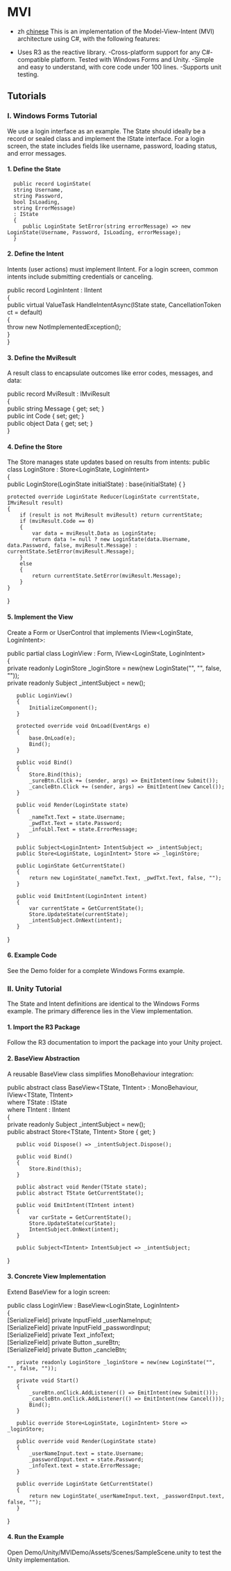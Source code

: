 # MVI
- zh [chinese](README_zh.md)
This is an implementation of the Model-View-Intent (MVI) architecture using C#, with the following features:

- Uses R3 as the reactive library.
-Cross-platform support for any C#-compatible platform. Tested with Windows Forms and Unity.
-Simple and easy to understand, with core code under 100 lines.
-Supports unit testing.
## Tutorials
### I. Windows Forms Tutorial
We use a login interface as an example. The State should ideally be a record or sealed class and implement the IState interface. For a login screen, the state includes fields like username, password, loading status, and error messages.

#### 1. Define the State

      public record LoginState(  
      string Username,  
      string Password,  
      bool IsLoading,  
      string ErrorMessage)  
      : IState  
      {  
         public LoginState SetError(string errorMessage) => new LoginState(Username, Password, IsLoading, errorMessage);  
      }
#### 2. Define the Intent
   Intents (user actions) must implement IIntent. For a login screen, common intents include submitting credentials or canceling.


   public record LoginIntent : IIntent  
   {  
      public virtual ValueTask<IMviResult> HandleIntentAsync(IState state, CancellationToken ct = default)  
      {  
         throw new NotImplementedException();  
      }  
   }
#### 3. Define the MviResult
   A result class to encapsulate outcomes like error codes, messages, and data:


   public record MviResult : IMviResult  
   {  
      public string Message { get; set; }  
      public int Code { set; get; }  
      public object Data { get; set; }  
   }
#### 4. Define the Store
   The Store manages state updates based on results from intents:
   public class LoginStore : Store<LoginState, LoginIntent>  
   {  
   public LoginStore(LoginState initialState) : base(initialState) { }

    protected override LoginState Reducer(LoginState currentState, IMviResult result)  
    {  
        if (result is not MviResult mviResult) return currentState;  
        if (mviResult.Code == 0)  
        {  
            var data = mviResult.Data as LoginState;  
            return data != null ? new LoginState(data.Username, data.Password, false, mviResult.Message) : currentState.SetError(mviResult.Message);  
        }  
        else  
        {  
            return currentState.SetError(mviResult.Message);  
        }  
    }  
   }
####  5. Implement the View
   Create a Form or UserControl that implements IView<LoginState, LoginIntent>:

   public partial class LoginView : Form, IView<LoginState, LoginIntent>  
   {  
      private readonly LoginStore _loginStore = new(new LoginState("", "", false, ""));  
      private readonly Subject<LoginIntent> _intentSubject = new();
   
       public LoginView()  
       {  
           InitializeComponent();  
       }  
   
       protected override void OnLoad(EventArgs e)  
       {  
           base.OnLoad(e);  
           Bind();  
       }  
   
       public void Bind()  
       {  
           Store.Bind(this);  
           _sureBtn.Click += (sender, args) => EmitIntent(new Submit());  
           _cancleBtn.Click += (sender, args) => EmitIntent(new Cancel());  
       }  
   
       public void Render(LoginState state)  
       {  
           _nameTxt.Text = state.Username;  
           _pwdTxt.Text = state.Password;  
           _infoLbl.Text = state.ErrorMessage;  
       }  
   
       public Subject<LoginIntent> IntentSubject => _intentSubject;  
       public Store<LoginState, LoginIntent> Store => _loginStore;  
   
       public LoginState GetCurrentState()  
       {  
           return new LoginState(_nameTxt.Text, _pwdTxt.Text, false, "");  
       }  
   
       public void EmitIntent(LoginIntent intent)  
       {  
           var currentState = GetCurrentState();  
           Store.UpdateState(currentState);  
           _intentSubject.OnNext(intent);  
       }  
   }
#### 6. Example Code
   See the Demo folder for a complete Windows Forms example.

### II. Unity Tutorial
   The State and Intent definitions are identical to the Windows Forms example. The primary difference lies in the View implementation.

#### 1. Import the R3 Package
   Follow the R3 documentation to import the package into your Unity project.

#### 2. BaseView Abstraction
   A reusable BaseView class simplifies MonoBehaviour integration:

   public abstract class BaseView<TState, TIntent> : MonoBehaviour, IView<TState, TIntent>  
   where TState : IState  
   where TIntent : IIntent  
   {  
      private readonly Subject<TIntent> _intentSubject = new();  
      public abstract Store<TState, TIntent> Store { get; }
   
       public void Dispose() => _intentSubject.Dispose();  
   
       public void Bind()  
       {  
           Store.Bind(this);  
       }  
   
       public abstract void Render(TState state);  
       public abstract TState GetCurrentState();  
   
       public void EmitIntent(TIntent intent)  
       {  
           var curState = GetCurrentState();  
           Store.UpdateState(curState);  
           IntentSubject.OnNext(intent);  
       }  
   
       public Subject<TIntent> IntentSubject => _intentSubject;  
   }
#### 3. Concrete View Implementation
   Extend BaseView for a login screen:

   public class LoginView : BaseView<LoginState, LoginIntent>  
   {  
      [SerializeField] private InputField _userNameInput;  
      [SerializeField] private InputField _passwordInput;  
      [SerializeField] private Text _infoText;  
      [SerializeField] private Button _sureBtn;  
      [SerializeField] private Button _cancleBtn;
   
       private readonly LoginStore _loginStore = new(new LoginState("", "", false, ""));  
   
       private void Start()  
       {  
           _sureBtn.onClick.AddListener(() => EmitIntent(new Submit()));  
           _cancleBtn.onClick.AddListener(() => EmitIntent(new Cancel()));  
           Bind();  
       }  
   
       public override Store<LoginState, LoginIntent> Store => _loginStore;  
   
       public override void Render(LoginState state)  
       {  
           _userNameInput.text = state.Username;  
           _passwordInput.text = state.Password;  
           _infoText.text = state.ErrorMessage;  
       }  
   
       public override LoginState GetCurrentState()  
       {  
           return new LoginState(_userNameInput.text, _passwordInput.text, false, "");  
       }  
   }
#### 4. Run the Example
   Open Demo/Unity/MVIDemo/Assets/Scenes/SampleScene.unity to test the Unity implementation.